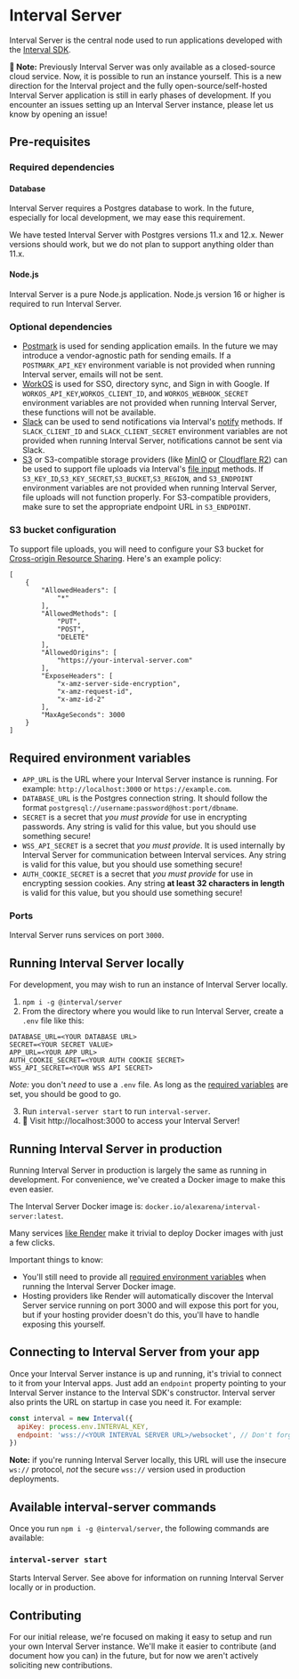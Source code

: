 # Interval Server

Interval Server is the central node used to run applications developed with the [Interval SDK](https://github.com/interval/interval-node).

**🚧 Note:** Previously Interval Server was only available as a closed-source cloud service. Now, it is possible to run an instance yourself. This is a new direction for the Interval project and the fully open-source/self-hosted Interval Server application is still in early phases of development. If you encounter an issues setting up an Interval Server instance, please let us know by opening an issue!

## Pre-requisites

### Required dependencies

#### Database

Interval Server requires a Postgres database to work. In the future, especially for local development, we may ease this requirement.

We have tested Interval Server with Postgres versions 11.x and 12.x. Newer versions should work, but we do not plan to support anything older than 11.x.

#### Node.js

Interval Server is a pure Node.js application. Node.js version 16 or higher is required to run Interval Server.

### Optional dependencies

- [Postmark](https://postmarkapp.com) is used for sending application emails. In the future we may introduce a vendor-agnostic path for sending emails. If a `POSTMARK_API_KEY` environment variable is not provided when running Interval server, emails will not be sent.
- [WorkOS](https://workos.com) is used for SSO, directory sync, and Sign in with Google. If `WORKOS_API_KEY`,`WORKOS_CLIENT_ID`, and `WORKOS_WEBHOOK_SECRET` environment variables are not provided when running Interval Server, these functions will not be available.
- [Slack](https://slack.com) can be used to send notifications via Interval's [notify](https://interval.com/docs/action-context/notify) methods. If `SLACK_CLIENT_ID` and `SLACK_CLIENT_SECRET` environment variables are not provided when running Interval Server, notifications cannot be sent via Slack.
- [S3](https://aws.amazon.com/s3/) or S3-compatible storage providers (like [MinIO](https://min.io/) or [Cloudflare R2](https://www.cloudflare.com/products/r2/)) can be used to support file uploads via Interval's [file input](https://interval.com/docs/io-methods/input-file) methods. If `S3_KEY_ID`,`S3_KEY_SECRET`,`S3_BUCKET`,`S3_REGION`, and `S3_ENDPOINT` environment variables are not provided when running Interval Server, file uploads will not function properly. For S3-compatible providers, make sure to set the appropriate endpoint URL in `S3_ENDPOINT`.

### S3 bucket configuration

To support file uploads, you will need to configure your S3 bucket for [Cross-origin Resource Sharing](https://docs.aws.amazon.com/AmazonS3/latest/userguide/enabling-cors-examples.html). Here's an example policy:

```
[
    {
        "AllowedHeaders": [
            "*"
        ],
        "AllowedMethods": [
            "PUT",
            "POST",
            "DELETE"
        ],
        "AllowedOrigins": [
            "https://your-interval-server.com"
        ],
        "ExposeHeaders": [
            "x-amz-server-side-encryption",
            "x-amz-request-id",
            "x-amz-id-2"
        ],
        "MaxAgeSeconds": 3000
    }
]
```

## Required environment variables

- `APP_URL` is the URL where your Interval Server instance is running. For example: `http://localhost:3000` or `https://example.com`.
- `DATABASE_URL` is the Postgres connection string. It should follow the format `postgresql://username:password@host:port/dbname`.
- `SECRET` is a secret that _you must provide_ for use in encrypting passwords. Any string is valid for this value, but you should use something secure!
- `WSS_API_SECRET` is a secret that _you must provide_. It is used internally by Interval Server for communication between Interval services. Any string is valid for this value, but you should use something secure!
- `AUTH_COOKIE_SECRET` is a secret that _you must provide_ for use in encrypting session cookies. Any string **at least 32 characters in length** is valid for this value, but you should use something secure!

### Ports

Interval Server runs services on port `3000`.

## Running Interval Server locally

For development, you may wish to run an instance of Interval Server locally.

1. `npm i -g @interval/server`
2. From the directory where you would like to run Interval Server, create a `.env` file like this:

```
DATABASE_URL=<YOUR DATABASE URL>
SECRET=<YOUR SECRET VALUE>
APP_URL=<YOUR APP URL>
AUTH_COOKIE_SECRET=<YOUR AUTH COOKIE SECRET>
WSS_API_SECRET=<YOUR WSS API SECRET>
```

_Note:_ you don't _need_ to use a `.env` file. As long as the [required variables](#required-environment-variables) are set, you should be good to go.

3. Run `interval-server start` to run `interval-server`.
4. 🎉 Visit http://localhost:3000 to access your Interval Server!

## Running Interval Server in production

Running Interval Server in production is largely the same as running in development. For convenience, we've created a Docker image to make this even easier.

The Interval Server Docker image is: `docker.io/alexarena/interval-server:latest`.

Many services [like Render](https://render.com/docs/deploy-an-image) make it trivial to deploy Docker images with just a few clicks.

Important things to know:

- You'll still need to provide all [required environment variables](#required-environment-variables) when running the Interval Server Docker image.
- Hosting providers like Render will automatically discover the Interval Server service running on port 3000 and will expose this port for you, but if your hosting provider doesn't do this, you'll have to handle exposing this yourself.

## Connecting to Interval Server from your app

Once your Interval Server instance is up and running, it's trivial to connect to it from your Interval apps. Just add an `endpoint` property pointing to your Interval Server instance to the Interval SDK's constructor. Interval server also prints the URL on startup in case you need it. For example:

```js
const interval = new Interval({
  apiKey: process.env.INTERVAL_KEY,
  endpoint: 'wss://<YOUR INTERVAL SERVER URL>/websocket', // Don't forget the /websocket path!
})
```

**Note:** if you're running Interval Server locally, this URL will use the insecure `ws://` protocol, _not_ the secure `wss://` version used in production deployments.

## Available interval-server commands

Once you run `npm i -g @interval/server`, the following commands are available:

### `interval-server start`

Starts Interval Server. See above for information on running Interval Server locally or in production.

## Contributing

For our initial release, we're focused on making it easy to setup and run your own Interval Server instance. We'll make it easier to contribute (and document how you can) in the future, but for now we aren't actively soliciting new contributions.
